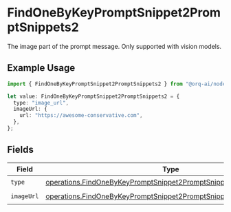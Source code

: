 # FindOneByKeyPromptSnippet2PromptSnippets2

The image part of the prompt message. Only supported with vision models.

## Example Usage

```typescript
import { FindOneByKeyPromptSnippet2PromptSnippets2 } from "@orq-ai/node/models/operations";

let value: FindOneByKeyPromptSnippet2PromptSnippets2 = {
  type: "image_url",
  imageUrl: {
    url: "https://awesome-conservative.com",
  },
};
```

## Fields

| Field                                                                                                                                                    | Type                                                                                                                                                     | Required                                                                                                                                                 | Description                                                                                                                                              |
| -------------------------------------------------------------------------------------------------------------------------------------------------------- | -------------------------------------------------------------------------------------------------------------------------------------------------------- | -------------------------------------------------------------------------------------------------------------------------------------------------------- | -------------------------------------------------------------------------------------------------------------------------------------------------------- |
| `type`                                                                                                                                                   | [operations.FindOneByKeyPromptSnippet2PromptSnippetsResponse200Type](../../models/operations/findonebykeypromptsnippet2promptsnippetsresponse200type.md) | :heavy_check_mark:                                                                                                                                       | N/A                                                                                                                                                      |
| `imageUrl`                                                                                                                                               | [operations.FindOneByKeyPromptSnippet2PromptSnippetsImageUrl](../../models/operations/findonebykeypromptsnippet2promptsnippetsimageurl.md)               | :heavy_check_mark:                                                                                                                                       | N/A                                                                                                                                                      |